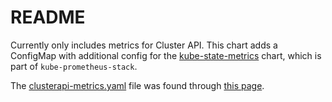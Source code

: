 # README

Currently only includes metrics for Cluster API. This chart adds a ConfigMap with additional config for the [kube-state-metrics](../../upstream/kube-prometheus-stack/chart/kube-state-metrics) chart, which is part of `kube-prometheus-stack`.

The [clusterapi-metrics.yaml](files/clusterapi-metrics.yaml) file was found through [this page](https://github.com/kubernetes-sigs/cluster-api/blob/v1.4.1/hack/observability/kube-state-metrics/crd-config.yaml).
